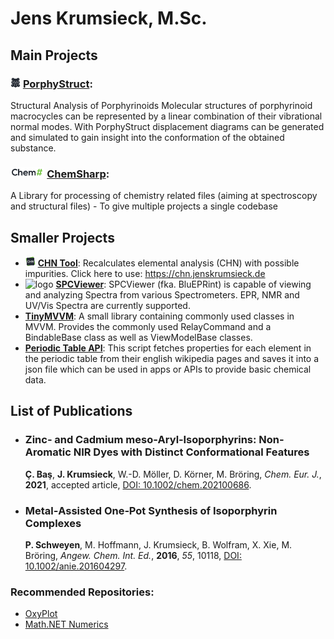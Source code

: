 # Jens Krumsieck, M.Sc.

## Main Projects
### <img src="https://github.com/JensKrumsieck/PorphyStruct/raw/master/PorphyStruct.WPF/Resources/porphystruct.png" alt="logo" height="16"/>  [PorphyStruct](https://github.com/JensKrumsieck/PorphyStruct):
  Structural Analysis of Porphyrinoids Molecular structures of porphyrinoid macrocycles can be represented by a linear combination of their vibrational normal modes. With PorphyStruct displacement diagrams can be generated and simulated to gain insight into the conformation of the obtained substance.


### <img src="https://raw.githubusercontent.com/JensKrumsieck/ChemSharp/master/.github/chemsharp.png" alt="logo" height="16"/> [ChemSharp](https://github.com/JensKrumsieck/ChemSharp):
 A Library for processing of chemistry related files (aiming at spectroscopy and structural files) - To give multiple projects a single codebase

## Smaller Projects
* <img src="https://raw.githubusercontent.com/JensKrumsieck/CHN-Tool/master/.github/chn.png" height="16" alt="LOGO" /> **[CHN Tool](https://github.com/JensKrumsieck/CHN-Tool)**: 
Recalculates elemental analysis (CHN) with possible impurities. Click here to use: https://chn.jenskrumsieck.de
* <img src="https://raw.githubusercontent.com/JensKrumsieck/SPCViewer/chemsharp/.github/spc.png" alt="logo" height="16"/> **[SPCViewer](https://github.com/JensKrumsieck/SPCViewer)**:
  SPCViewer (fka. BluEPRint) is capable of viewing and analyzing Spectra from various Spectrometers. EPR, NMR and UV/Vis Spectra are currently supported.
* **[TinyMVVM](https://github.com/JensKrumsieck/TinyMVVM)**:
A small library containing commonly used classes in MVVM. Provides the commonly used RelayCommand and a BindableBase class as well as ViewModelBase classes.
* **[Periodic Table API](https://github.com/JensKrumsieck/periodic-table)**: 
This script fetches properties for each element in the periodic table from their english wikipedia pages and saves it into a json file which can be used in apps or APIs to provide basic chemical data.

## List of Publications
* ### Zinc‐ and Cadmium meso‐Aryl‐Isoporphyrins: Non‐Aromatic NIR Dyes with Distinct Conformational Features  
  **Ç. Baş**, **J. Krumsieck**, W.-D. Möller, D. Körner, M. Bröring, _Chem. Eur. J._, **2021**, accepted article, [DOI: 10.1002/chem.202100686](https://chemistry-europe.onlinelibrary.wiley.com/doi/10.1002/chem.202100686).
* ### Metal‐Assisted One‐Pot Synthesis of Isoporphyrin Complexes   
   **P. Schweyen**, M. Hoffmann, J. Krumsieck, B. Wolfram, X. Xie, M. Bröring, _Angew. Chem. Int. Ed._, **2016**, _55_, 10118, [DOI: 10.1002/anie.201604297](https://onlinelibrary.wiley.com/doi/full/10.1002/anie.201604297).

### Recommended Repositories:
* [OxyPlot](https://github.com/oxyplot/oxyplot)
* [Math.NET Numerics](https://github.com/mathnet/mathnet-numerics)


